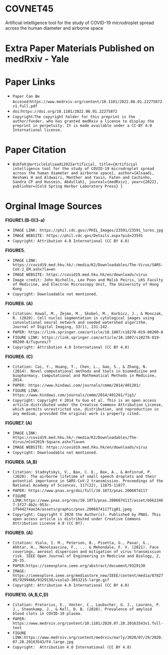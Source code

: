 # COVNET45
Artificial intelligence tool for the study of COVID-19 microdroplet spread across the human diameter and airborne space

Extra Paper Materials Published on medRxiv - Yale
=========================


Paper Links
=========================
* `Paper Can Be Accesed`:`https://www.medrxiv.org/content/10.1101/2022.06.01.22275872v1.full.pdf`
* `doi`:`https://doi.org/10.1101/2022.06.01.22275872`
* `Copyright`:`The copyright holder for this preprint is the author/funder, who has granted medRxiv a license to display the preprint in perpetuity. It is made available under a CC-BY 4.0 International license.`

Paper Citation
=========================
* `BibTeX`:`@article{alsaadi2022artificial,
  title={Artificial intelligence tool for the study of COVID-19 microdroplet spread across the human diameter and airborne space},
  author={Alsaadi, Heshami H and Aldwairi, Monther and Yasin, Faten and Cachinho, Sandra CP and Hussein, Abdullah},
  journal={medRxiv},
  year={2022},
  publisher={Cold Spring Harbor Laboratory Press}
}`


Orginal Image Sources
=========================

**FIGURE1.(B-I)(3-a)**
* `IMAGE LINK: https://phil.cdc.gov//PHIL_Images/23591/23591_lores.jpg` 
* `IMAGE WEBSITE: https://phil.cdc.gov/Details.aspx?pid=23591`
* `Copyright: Attribution 4.0 International (CC BY 4.0)` 

**FIGURE5.** 
* `IMAGE LINK: https://covid19.med.hku.hk/-/media/K2/Downloadables/The-Virus/SARS-CoV-2_EM.ashx?la=en` 
* `IMAGE WEBSITE: https://covid19.med.hku.hk/en/downloads/virus` 
* `Image credit: John Nicholls, Leo Poon and Malik Peiris, LKS Faculty of Medicine, and Electron Microscopy Unit, The University of Hong Kong` 
* `Copyright: Downloadable not mentioned.` 

**FIGURE6. (A)** 
* `Citation: Kowal, M., Żejmo, M., Skobel, M., Korbicz, J., & Monczak, R. (2020). Cell nuclei segmentation in cytological images using convolutional neural network and seeded watershed algorithm. Journal of Digital Imaging, 33(1), 231-242.`
* `PAPER: https://link.springer.com/article/10.1007/s10278-019-00200-8` 
* `FIGURE LINK: https://link.springer.com/article/10.1007/s10278-019-00200-8/figures/7` 
* `Copyright: Attribution 4.0 International (CC BY 4.0)` 

**FIGURE6. (C)**   
* `Citation: Cai, Y., Huang, T., Chen, L., Gao, S., & Zhang, N. (2014). Novel computational methods and tools in biomedicine and biopharmacy. Computational and Mathematical Methods in Medicine, 2014.`
* `PAPER: https://www.hindawi.com/journals/cmmm/2014/401201/` 
* `FIGURE LINK: https://www.hindawi.com/journals/cmmm/2014/401201/fig1/` 
* `Copyright: Copyright © 2014 Yu Guo et al. This is an open access article distributed under the Creative Commons Attribution License, which permits unrestricted use, distribution, and reproduction in any medium, provided the original work is properly cited.` 

**FIGURE7. (A)** 
* `IMAGE LINK: https://covid19.med.hku.hk/-/media/K2/Downloadables/The-Virus/nCoV2019-Square.ashx?la=en` 
* `IMAGE WEBSITE: https://covid19.med.hku.hk/en/downloads/virus` 
* `Copyright: Downloadable not mentioned.` 

**FIGURE8. (A,B)** 
* `Citation: Stadnytskyi, V., Bax, C. E., Bax, A., & Anfinrud, P. (2020). The airborne lifetime of small speech droplets and their potential importance in SARS-CoV-2 transmission. Proceedings of the National Academy of Sciences, 117(22), 11875-11877.`
* `PAPER: https://www.pnas.org/doi/full/10.1073/pnas.2006874117` 
* `FIGURE LINK:https://www.pnas.org/cms/10.1073/pnas.2006874117/asset/b6b22467-3f27-4b2c-953c-1f944274ae34/assets/graphic/pnas.2006874117fig01.jpeg` 
* `Copyright: Copyright © 2020 the Author(s). Published by PNAS. This open access article is distributed under Creative Commons Attribution License 4.0 (CC BY).` 


**FIGURE9. (A)** 
* `Citation: Viola, I. M., Peterson, B., Pisetta, G., Pavar, G., Akhtar, H., Menoloascina, F., ... & Mehendale, F. V. (2021). Face coverings, aerosol dispersion and mitigation of virus transmission risk. IEEE Open Journal of Engineering in Medicine and Biology, 2, 26-35.`
* `PAPER:https://ieeexplore.ieee.org/abstract/document/9329130` 
* `IMAGE: https://ieeexplore.ieee.org/mediastore_new/IEEE/content/media/8782705/9299466/9329130/viola3-3053215-large.gif` 
* `Copyright: Attribution 4.0 International (CC BY 4.0)` 


**FIGURE10. (A,B,C,D)** 
* `Citation: Pretorius, E., Venter, C., Laubscher, G. J., Lourens, P. J., Steenkamp, J., & Kell, D. B. (2020). Prevalence of amyloid blood clots in COVID-19 plasma.` 
* `PAPER: https://www.medrxiv.org/content/10.1101/2020.07.28.20163543v1.full-text` 
* `FIGURE LINK:https://www.medrxiv.org/content/medrxiv/early/2020/07/29/2020.07.28.20163543/F4.large.jpg` 
* `Copyright:  Attribution 4.0 International (CC BY 4.0)` 
